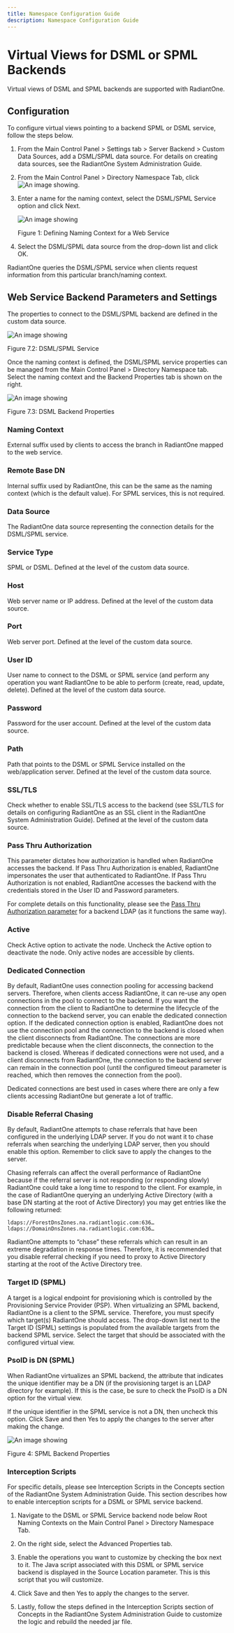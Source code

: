 ```yaml
---
title: Namespace Configuration Guide
description: Namespace Configuration Guide
---
```


# Virtual Views for DSML or SPML Backends
Virtual views of DSML and SPML backends are supported with RadiantOne. 

## Configuration

To configure virtual views pointing to a backend SPML or DSML service, follow the steps below.

1.	From the Main Control Panel > Settings tab > Server Backend > Custom Data Sources, add a DSML/SPML data source. For details on creating data sources, see the RadiantOne System Administration Guide.

2.	From the Main Control Panel > Directory Namespace Tab, click ![An image showing ](Media/plus-sign.jpg).

3.	Enter a name for the naming context, select the DSML/SPML Service option and click Next.

    ![An image showing ](Media/Image7.1.jpg)

    Figure 1: Defining Naming Context for a Web Service

4.	Select the DSML/SPML data source from the drop-down list and click OK.

RadiantOne queries the DSML/SPML service when clients request information from this particular branch/naming context.

## Web Service Backend Parameters and Settings

The properties to connect to the DSML/SPML backend are defined in the custom data source.

![An image showing ](Media/Image7.2.jpg)
 
Figure 7.2: DSML/SPML Service

Once the naming context is defined, the DSML/SPML service properties can be managed from the Main Control Panel > Directory Namespace tab. Select the naming context and the Backend Properties tab is shown on the right.

![An image showing ](Media/Image7.3.jpg)
 
Figure 7.3: DSML Backend Properties

### Naming Context

External suffix used by clients to access the branch in RadiantOne mapped to the web service.

### Remote Base DN

Internal suffix used by RadiantOne, this can be the same as the naming context (which is the default value). For SPML services, this is not required.

### Data Source

The RadiantOne data source representing the connection details for the DSML/SPML service.

### Service Type

SPML or DSML. Defined at the level of the custom data source.

### Host

Web server name or IP address. Defined at the level of the custom data source.

### Port

Web server port. Defined at the level of the custom data source.

### User ID

User name to connect to the DSML or SPML service (and perform any operation you want RadiantOne to be able to perform (create, read, update, delete). Defined at the level of the custom data source.

### Password

Password for the user account. Defined at the level of the custom data source.

### Path

Path that points to the DSML or SPML Service installed on the web/application server. Defined at the level of the custom data source.

### SSL/TLS

Check whether to enable SSL/TLS access to the backend (see SSL/TLS for details on configuring RadiantOne as an SSL client in the RadiantOne System Administration Guide). Defined at the level of the custom data source.

### Pass Thru Authorization

This parameter dictates how authorization is handled when RadiantOne accesses the backend. If Pass Thru Authorization is enabled, RadiantOne impersonates the user that authenticated to RadiantOne. If Pass Thru Authorization is not enabled, RadiantOne accesses the backend with the credentials stored in the User ID and Password parameters.

For complete details on this functionality, please see the [Pass Thru Authorization parameter](03-virtual-view-of-ldap-backends#pass-thru-authorization) for a backend LDAP (as it functions the same way).

### Active

Check Active option to activate the node. Uncheck the Active option to deactivate the node. Only active nodes are accessible by clients.

### Dedicated Connection

By default, RadiantOne uses connection pooling for accessing backend servers. Therefore, when clients access RadiantOne, it can re-use any open connections in the pool to connect to the backend. If you want the connection from the client to RadiantOne to determine the lifecycle of the connection to the backend server, you can enable the dedicated connection option. If the dedicated connection option is enabled, RadiantOne does not use the connection pool and the connection to the backend is closed when the client disconnects from RadiantOne. The connections are more predictable because when the client disconnects, the connection to the backend is closed. Whereas if dedicated connections were not used, and a client disconnects from RadiantOne, the connection to the backend server can remain in the connection pool (until the configured timeout parameter is reached, which then removes the connection from the pool).

Dedicated connections are best used in cases where there are only a few clients accessing RadiantOne but generate a lot of traffic.

### Disable Referral Chasing

By default, RadiantOne attempts to chase referrals that have been configured in the underlying LDAP server. If you do not want it to chase referrals when searching the underlying LDAP server, then you should enable this option. Remember to click save to apply the changes to the server.

Chasing referrals can affect the overall performance of RadiantOne because if the referral server is not responding (or responding slowly) RadiantOne could take a long time to respond to the client. For example, in the case of RadiantOne querying an underlying Active Directory (with a base DN starting at the root of Active Directory) you may get entries like the following returned:

`ldaps://ForestDnsZones.na.radiantlogic.com:636…
ldaps://DomainDnsZones.na.radiantlogic.com:636…`

RadiantOne attempts to “chase” these referrals which can result in an extreme degradation in response times. Therefore, it is recommended that you disable referral checking if you need to proxy to Active Directory starting at the root of the Active Directory tree.

### Target ID (SPML)

A target is a logical endpoint for provisioning which is controlled by the Provisioning Service Provider (PSP). When virtualizing an SPML backend, RadiantOne is a client to the SPML service. Therefore, you must specify which target(s) RadiantOne should access. The drop-down list next to the Target ID (SPML) settings is populated from the available targets from the backend SPML service. Select the target that should be associated with the configured virtual view.

### PsoID is DN (SPML)

When RadiantOne virtualizes an SPML backend, the attribute that indicates the unique identifier may be a DN (if the provisioning target is an LDAP directory for example). If this is the case, be sure to check the PsoID is a DN option for the virtual view. 

If the unique identifier in the SPML service is not a DN, then uncheck this option. Click Save and then Yes to apply the changes to the server after making the change.

![An image showing ](Media/Image7.4.jpg)
 
Figure 4: SPML Backend Properties

### Interception Scripts

For specific details, please see Interception Scripts in the Concepts section of the RadiantOne System Administration Guide. This section describes how to enable interception scripts for a DSML or SPML service backend.

1.	Navigate to the DSML or SPML Service backend node below Root Naming Contexts on the Main Control Panel > Directory Namespace Tab. 

2.	On the right side, select the Advanced Properties tab.

3.	Enable the operations you want to customize by checking the box next to it. The Java script associated with this DSML or SPML service backend is displayed in the Source Location parameter. This is this script that you will customize.

4.	Click Save and then Yes to apply the changes to the server.

5.	Lastly, follow the steps defined in the Interception Scripts section of Concepts in the RadiantOne System Administration Guide to customize the logic and rebuild the needed jar file.
 